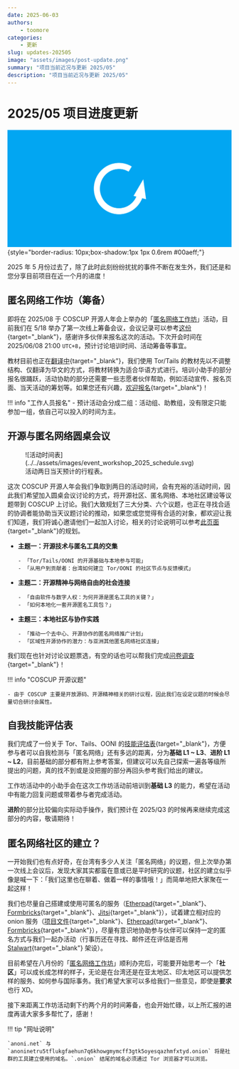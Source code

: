 ```yaml
---
date: 2025-06-03
authors:
    - toomore
categories:
    - 更新
slug: updates-202505
image: "assets/images/post-update.png"
summary: "项目当前近况与更新 2025/05"
description: "项目当前近况与更新 2025/05"
---
```

# 2025/05 项目进度更新

![2025/05 项目进度更新](./assets/images/post-update.png){style="border-radius: 10px;box-shadow:1px 1px 0.6rem #00aeff;"}

2025 年 5 月份过去了，除了此时此刻纷纷扰扰的事件不断在发生外，我们还是和您分享目前项目在近一个月的进度！

## 匿名网络工作坊（筹备）

即将在 2025/08 于 COSCUP 开源人年会上举办的「[匿名网络工作坊](../../event-workshop-2025-prepare.md)」活动，目前我们在 5/18 举办了第一次线上筹备会议，会议记录可以参考[这份](https://pad.anoni.net/p/anoni-workshop){target="_blank"}，感谢许多伙伴来报名这次的活动。下次开会时间在 2025/06/08 21:00 `UTC+8`，预计讨论培训时间、活动筹备等事宜。

教材目前也正在[翻译中](https://docs.google.com/presentation/d/16XWWrSX8DqmZ9uEORiaI-jT0RpquswXFDbzvr6srYjA/edit){target="_blank"}，我们使用 Tor/Tails 的教材先以不调整结构、仅翻译为华文的方式，将教材转换为适合华语方式进行。培训小助手的部分报名很踊跃，活动协助的部分还需要一些志愿者伙伴帮助，例如活动宣传、报名页面、当天活动的筹划等。如果您还有兴趣，[欢迎报名](../../event-workshop-2025-prepare.md#%E5%A0%B1%E5%90%8D%E5%B7%A5%E4%BD%9C%E4%BA%BA%E5%93%A1){target="_blank"}！

!!! info "工作人员报名"
    - 预计活动会分成二组：活动组、助教组，没有限定只能参加一组，依自己可以投入的时间为主。

<!-- more -->

## 开源与匿名网络圆桌会议

<figure markdown="span">
  ![活动时间表](../../assets/images/event_workshop_2025_schedule.svg)
  <figcaption>活动两日当天预计的行程表。</figcaption>
</figure>

这次 COSCUP 开源人年会我们争取到两日的活动时间，会有充裕的活动时间，因此我们希望加入圆桌会议讨论的方式，将开源社区、匿名网络、本地社区建设等议题带到 COSCUP 上讨论。我们大致规划了三大分类、六个议题，也正在寻找合适的协调者能协助当天议题讨论的推动，如果您或您觉得有合适的对象，都欢迎让我们知道，我们将诚心邀请他们一起加入讨论，相关的讨论说明可以参考[此页面](../../event-workshop-2025-prepare.md#%E5%9C%93%E6%A1%8C%E6%9C%83%E8%AD%B0Round-Table){target="_blank"}的规划。

- **主题一：开源技术与匿名工具的交集**

      - 「Tor/Tails/OONI 的开源基础与本地参与可能」
      - 「从用户到贡献者：台湾如何建立 Tor/OONI 的社区节点与反馈模式」

- **主题二：开源精神与网络自由的社会连接**

      - 「自由软件与数字人权：为何开源是匿名工具的关键？」
      - 「如何本地化一套开源匿名工具包？」

- **主题三：本地社区与协作实践**

      - 「推动一个去中心、开源协作的匿名网络推广计划」
      - 「区域性开源协作的潜力：与亚洲其他匿名网络社区连接」

我们现在也针对讨论议题票选，有空的话也可以帮我们完成[问卷调查](https://form.anoni.net/s/cmaxjo2p40000o10131byw3do){target="_blank"}！

!!! info "COSCUP 开源议题"

    - 由于 COSCUP 主要是开放源码、开源精神相关的研讨议程，因此我们在设定议题的时候会尽量切合研讨会属性。

## 自我技能评估表

我们完成了一份关于 Tor、Tails、OONI 的[技能评估表](../../setup-skill-level.md){target="_blank"}，方便参与者可以自我检测与「匿名网络」还有多远的距离，分为**基础 L1 ~ L3**、**进阶 L1 ~ L2**，目前基础的部分都有附上参考答案，但建议可以先自己探索一遍各等级所提出的问题，真的找不到或是没把握的部分再回头参考我们给出的建议。

工作坊活动中的小助手会在这次工作坊活动前培训到**基础 L3** 的能力，希望在活动中有能力回复问题或带着参与者完成活动。

**进阶**的部分比较偏向实际动手操作，我们预计在 2025/Q3 的时候再来继续完成这部分的内容，敬请期待！

## 匿名网络社区的建立？

一开始我们也有点好奇，在台湾有多少人关注「匿名网络」的议题，但上次举办第一次线上会议后，发现大家其实都蛮在意或已是平时研究的议题，社区的建立似乎像是喊一下：「我们这里也在聊着、做着一样的事情哦！」而简单地把大家聚在一起这样！

我们也尽量自己搭建或使用可匿名的服务（[Etherpad](https://pad.anoni.net/){target="_blank"}、[Formbricks](https://form.anoni.net/s/cmaxjo2p40000o10131byw3do){target="_blank"}、[Jitsi](https://jitsi.goodmeet.asia/){target="_blank"}），试着建立相对应的 onion 服务（[项目文件](http://tq36lsc3lrq3mzfkz7xpvteht3677v4qmcdaxntzatxm65cdefjpovad.onion/){target="_blank"}、[Etherpad](http://pad.anoninetru5tflukgfaehun7q6khowgmymcff3gtk5oyesqazhmfxtyd.onion/){target="_blank"}、[Formbricks](http://form.anoninetru5tflukgfaehun7q6khowgmymcff3gtk5oyesqazhmfxtyd.onion/s/cmaxjo2p40000o10131byw3do){target="_blank"}），尽量有意识地协助参与伙伴可以保持一定的匿名方式与我们一起办活动（行事历还在寻找、邮件还在评估是否用 [Stalwart](https://stalw.art/){target="_blank"} 架设）。

目前希望在八月份的「[匿名网络工作坊](../../event-workshop-2025.md)」顺利办完后，可能要开始思考一个「**社区**」可以成长成怎样的样子，无论是在台湾还是在亚太地区、印太地区可以提供怎样的服务、如何参与国际事务。我们希望大家可以多给我们一些意见，即使是**要求**也行 XD。

接下来距离工作坊活动剩下约两个月的时间筹备，也会开始忙碌，以上所汇报的进度再请大家多多帮忙了，感谢！

!!! tip "网址说明"

    `anoni.net` 与 `anoninetru5tflukgfaehun7q6khowgmymcff3gtk5oyesqazhmfxtyd.onion` 将是社群的工具建立使用的域名。`.onion` 结尾的域名必须通过 Tor 浏览器才可以浏览。
